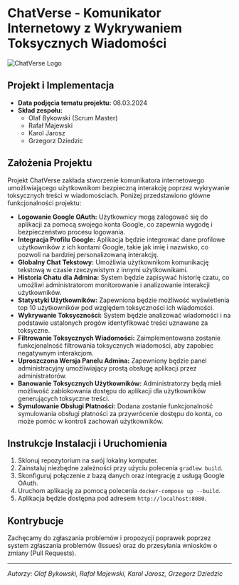 # ChatVerse - Komunikator Internetowy z Wykrywaniem Toksycznych Wiadomości

![ChatVerse Logo](https://avatars.githubusercontent.com/u/162829883?s=200&v=4)

## Projekt i Implementacja

- **Data podjęcia tematu projektu:** 08.03.2024
- **Skład zespołu:**
  - Olaf Bykowski (Scrum Master)
  - Rafał Majewski
  - Karol Jarosz
  - Grzegorz Dziedzic

## Założenia Projektu

Projekt ChatVerse zakłada stworzenie komunikatora internetowego umożliwiającego użytkownikom bezpieczną interakcję poprzez wykrywanie toksycznych treści w wiadomościach. Poniżej przedstawiono główne funkcjonalności projektu:

- **Logowanie Google OAuth:** Użytkownicy mogą zalogować się do aplikacji za pomocą swojego konta Google, co zapewnia wygodę i bezpieczeństwo procesu logowania.
- **Integracja Profilu Google:** Aplikacja będzie integrować dane profilowe użytkowników z ich kontami Google, takie jak imię i nazwisko, co pozwoli na bardziej personalizowaną interakcję.
- **Globalny Chat Tekstowy:** Umożliwia użytkownikom komunikację tekstową w czasie rzeczywistym z innymi użytkownikami.
- **Historia Chatu dla Admina:** System będzie zapisywać historię czatu, co umożliwi administratorom monitorowanie i analizowanie interakcji użytkowników.
- **Statystyki Użytkowników:** Zapewniona będzie możliwość wyświetlenia top 10 użytkowników pod względem toksyczności ich wiadomości.
- **Wykrywanie Toksyczności:** System będzie analizować wiadomości i na podstawie ustalonych progów identyfikować treści uznawane za toksyczne.
- **Filtrowanie Toksycznych Wiadomości:** Zaimplementowana zostanie funkcjonalność filtrowania toksycznych wiadomości, aby zapobiec negatywnym interakcjom.
- **Uproszczona Wersja Panelu Admina:** Zapewniony będzie panel administracyjny umożliwiający prostą obsługę aplikacji przez administratorów.
- **Banowanie Toksycznych Użytkowników:** Administratorzy będą mieli możliwość zablokowania dostępu do aplikacji dla użytkowników generujących toksyczne treści.
- **Symulowanie Obsługi Płatności:** Dodana zostanie funkcjonalność symulowania obsługi płatności za przywrócenie dostępu do konta, co może pomóc w kontroli zachowań użytkowników.

## Instrukcje Instalacji i Uruchomienia

1. Sklonuj repozytorium na swój lokalny komputer.
2. Zainstaluj niezbędne zależności przy użyciu polecenia `gradlew build`.
3. Skonfiguruj połączenie z bazą danych oraz integrację z usługą Google OAuth.
4. Uruchom aplikację za pomocą polecenia `docker-compose up --build`.
5. Aplikacja będzie dostępna pod adresem `http://localhost:8080`.

## Kontrybucje

Zachęcamy do zgłaszania problemów i propozycji poprawek poprzez system zgłaszania problemów (Issues) oraz do przesyłania wniosków o zmiany (Pull Requests).


---
*Autorzy: Olaf Bykowski, Rafał Majewski, Karol Jarosz, Grzegorz Dziedzic*
